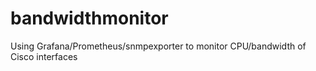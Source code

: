 # bandwidthmonitor
Using Grafana/Prometheus/snmpexporter to monitor CPU/bandwidth of Cisco interfaces
